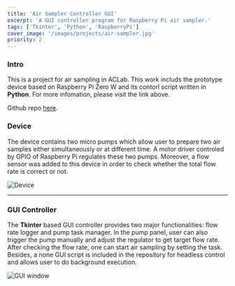 ```yaml
---
title: 'Air Sampler Controller GUI'
excerpt: 'A GUI controller program for Raspberry Pi air sampler.'
tags: ['Tkinter', 'Python', 'RaspberryPi']
cover_image: '/images/projects/air-sampler.jpg'
priority: 2
---
```


### Intro

This is a project for air sampling in ACLab. This work includs the prototype device based on Raspberry Pi Zero W and its contorl script written in **Python**. For more infomation, please visit the link above.

Github repo [here](https://github.com/asgoshawk/air-sampler-controller).

### Device

The device contains two micro pumps which allow user to prepare two air samples either simultaneously or at different time. A motor driver controled by GPIO of Raspberry Pi regulates these two pumps. Moreover, a flow sensor was added to this device in order to check whether the total flow rate is correct or not.

![Device](https://i.imgur.com/GyctfqX.jpg)

---

### GUI Controller

The **Tkinter** based GUI controller provides two major functionalities: flow rate logger and pump task manager. In the pump panel, user can also trigger the pump manually and adjust the regulator to get target flow rate. After checking the flow rate, one can start air sampling by setting the task. Besides, a none GUI script is included in the repository for headless control and allows user to do background execution.

![GUI window](https://i.imgur.com/VzBa0tC.png)
